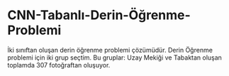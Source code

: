 # CNN-Tabanlı-Derin-Öğrenme-Problemi
İki sınıftan oluşan derin öğrenme problemi çözümüdür. Derin Öğrenme problemi için iki grup seçtim. Bu gruplar: Uzay Mekiği ve Tabaktan oluşan toplamda 307 fotoğraftan oluşuyor.
